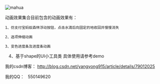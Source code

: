 ![mahua](https://github.com/yangyong915/WaterDemo/blob/master/GIF.gif)

动画效果集合目前包含的动画效果有：

    1、仿支付宝蚂蚁森林浮动按钮，点击水滴后向固定的地收回并慢慢消失
    
    2、选项伸缩动画
    
    3、变色进度条及进度条动画
    
    4、基于shape的UI小工具类
具体使用请参考demo

我的csdn博客：
   http://blog.csdn.net/yangyong915/article/details/79012025
   
我的QQ：
   550149620


